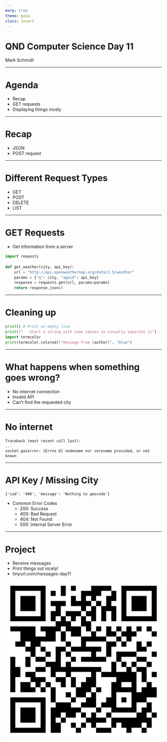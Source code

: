 ```yaml
---
marp: true
theme: gaia
class: invert
---
```


# QND Computer Science Day 11
Mark Schmidt

--- 

# Agenda

- Recap
- GET requests
- Displaying things nicely

---

# Recap

- JSON
- POST request

---

# Different Request Types

- GET
- POST
- DELETE
- LIST

---

# GET Requests

- Get information from a server

```python
import requests

def get_weather(city, api_key):
    url = "http://api.openweathermap.org/data/2.5/weather"
    params = {"q": city, "appid": api_key}
    response = requests.get(url, params=params)
    return response.json()
```

---

# Cleaning up 

```python
print() # Print an empty line
print(f"   Start a string with some spaces to visually separate it")
import termcolor
print(termcolor.colored(f"Message from {author}", "blue")
```

---

# What happens when something goes wrong?

- No internet connection
- Invalid API
- Can't find the requested city



---

# No internet

```
Traceback (most recent call last):
...
socket.gaierror: [Errno 8] nodename nor servname provided, or not known

```

<!-- Fails to connect at all! Throws an exception -->

---

# API Key / Missing City

```
{'cod': '400', 'message': 'Nothing to geocode'}
```

- Common Error Codes
    - 200: Success
    - 400: Bad Request
    - 404: Not Found
    - 500: Internal Server Error
---


# Project

- Receive messages
- Print things out nicely!
- tinyurl.com/messages-day11

![bg right w:500](../assets/messages-day11-qr.png)